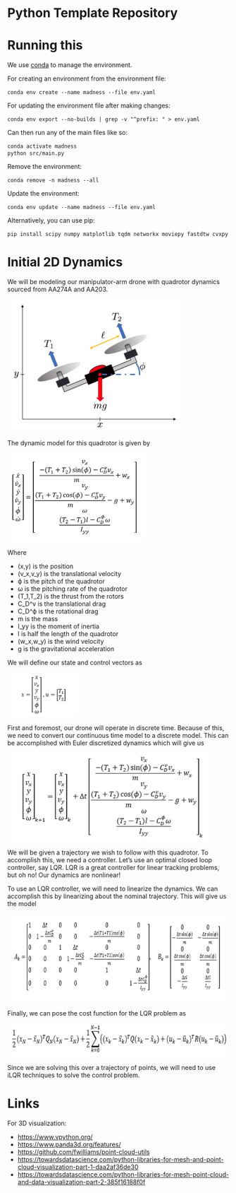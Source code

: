 # Python Template Repository

# Running this

We use [conda](https://docs.anaconda.com/free/miniconda/miniconda-install/) to manage the environment. 

For creating an environment from the environment file:
```
conda env create --name madness --file env.yaml
```

For updating the environment file after making changes:
```
conda env export --no-builds | grep -v "^prefix: " > env.yaml
```

Can then run any of the main files like so:
```
conda activate madness
python src/main.py
```

Remove the environment:
```
conda remove -n madness --all
```

Update the environment:
```
conda env update --name madness --file env.yaml
```

Alternatively, you can use pip:
```
pip install scipy numpy matplotlib tqdm networkx moviepy fastdtw cvxpy
```

# Initial 2D Dynamics

We will be modeling our manipulator-arm drone with quadrotor dynamics sourced from AA274A and AA203.

<img src="readme_assets/planar_quadrotor.png" height="300"/>

The dynamic model for this quadrotor is given by

<img src="readme_assets/dynamics.png" height="200"/>

Where 
* 	(x,y) is the position 
*	(v_x,v_y) is the translational velocity
*	ϕ is the pitch of the quadrotor
*	ω is the pitching rate of the quadrotor
*	(T_1,T_2) is the thrust from the rotors 
*	C_D^v is the translational drag
*	C_D^ϕ is the rotational drag
*	m is the mass
*	I_yy is the moment of inertia
*	l is half the length of the quadrotor
*	(w_x,w_y) is the wind velocity
*	g is the gravitational acceleration

We will define our state and control vectors as

<img src="readme_assets/state_and_control.png" height="100"/>

First and foremost, our drone will operate in discrete time. Because of this, we need to convert our continuous time model to a discrete model. This can be accomplished with Euler discretized dynamics which will give us

<img src="readme_assets/discrete.png" height="200"/>

We will be given a trajectory we wish to follow with this quadrotor. To accomplish this, we need a controller. Let’s use an optimal closed loop controller, say LQR. LQR is a great controller for linear tracking problems, but oh no! Our dynamics are nonlinear!

To use an LQR controller, we will need to linearize the dynamics. We can accomplish this by linearizing about the nominal trajectory. This will give us the model

<img src="readme_assets/linearization.png" height="200"/>

Finally, we can pose the cost function for the LQR problem as

<img src="readme_assets/cost.png" height="75"/>

Since we are solving this over a trajectory of points, we will need to use iLQR techniques to solve the control problem.

# Links

For 3D visualization:

- https://www.vpython.org/
- https://www.panda3d.org/features/
- https://github.com/fwilliams/point-cloud-utils
- https://towardsdatascience.com/python-libraries-for-mesh-and-point-cloud-visualization-part-1-daa2af36de30
- https://towardsdatascience.com/python-libraries-for-mesh-point-cloud-and-data-visualization-part-2-385f16188f0f